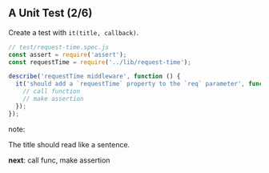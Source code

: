 ## A Unit Test (2/6)

<span>Create a test with `it(title, callback)`.</span>  
<!-- .element: class="fragment" -->

```js
// test/request-time.spec.js
const assert = require('assert'); 
const requestTime = require('../lib/request-time');

describe('requestTime middleware', function () {
  it('should add a `requestTime` property to the `req` parameter', function () {
    // call function
    // make assertion
  });
});
```
<!-- .element: class="fragment" -->

note:

The title should read like a sentence. 

**next**: call func, make assertion
